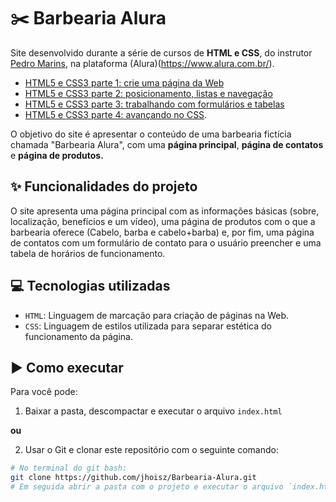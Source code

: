 # :scissors: Barbearia Alura

Site desenvolvido durante a série de cursos de **HTML e CSS**, do instrutor [Pedro Marins](https://cursos.alura.com.br/user/opedromarins), na plataforma (Alura)(https://www.alura.com.br/).

- [HTML5 e CSS3 parte 1: crie uma página da Web](https://cursos.alura.com.br/course/html5-css3-primeiros-passos)
- [HTML5 e CSS3 parte 2: posicionamento, listas e navegação](https://cursos.alura.com.br/course/html5-css3-posicionamento-listas-navegacao)
- [HTML5 e CSS3 parte 3: trabalhando com formulários e tabelas](https://cursos.alura.com.br/course/html5-css3-formularios-tabelas) 
- [HTML5 e CSS3 parte 4: avançando no CSS](https://cursos.alura.com.br/course/html5-css3-avancando-css). 
 
 O objetivo do site é apresentar o conteúdo de uma barbearia fictícia chamada "Barbearia Alura", com uma **página principal**, **página de contatos** e **página de produtos.**
 
 ## :sparkles: Funcionalidades do projeto
 
O site apresenta uma página principal com as informações básicas (sobre, localização, benefícios e um vídeo), uma página de produtos com o que a barbearia oferece (Cabelo, barba e cabelo+barba) e, por fim, uma página de contatos com um formulário de contato para o usuário preencher e uma tabela de horários de funcionamento.

 ## :computer: Tecnologias utilizadas
 - `HTML`: Linguagem de marcação para criação de páginas na Web.
 - `CSS`: Linguagem de estilos utilizada para separar estética do funcionamento da página.
 
 ## :arrow_forward: Como executar
 
 Para você pode:
 
 1. Baixar a pasta, descompactar e executar o arquivo `index.html`
 
 **ou**
 
 2. Usar o Git e clonar este repositório com o seguinte comando: 
 ```bash
 # No terminal do git bash:
 git clone https://github.com/jhoisz/Barbearia-Alura.git
 # Em seguida abrir a pasta com o projeto e executar o arquivo `index.html`.
 ```
